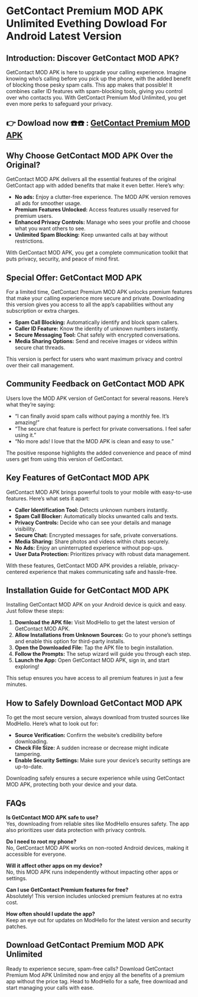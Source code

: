 # GetContact Premium MOD APK Unlimited Evething Dowload For Android Latest Version 

## Introduction: Discover GetContact MOD APK?

GetContact MOD APK is here to upgrade your calling experience. Imagine knowing who’s calling before you pick up the phone, with the added benefit of blocking those pesky spam calls. This app makes that possible! It combines caller ID features with spam-blocking tools, giving you control over who contacts you. With GetContact Premium Mod Unlimited, you get even more perks to safeguard your privacy.


## 👉 Dowload now ☎️☎️ : [GetContact Premium MOD APK](https://modhello.com/getcontact-premium/)

## Why Choose GetContact MOD APK Over the Original?

GetContact MOD APK delivers all the essential features of the original GetContact app with added benefits that make it even better. Here’s why:

- **No ads:** Enjoy a clutter-free experience. The MOD APK version removes all ads for smoother usage.
- **Premium Features Unlocked:** Access features usually reserved for premium users.
- **Enhanced Privacy Controls:** Manage who sees your profile and choose what you want others to see.
- **Unlimited Spam Blocking:** Keep unwanted calls at bay without restrictions.
  
With GetContact MOD APK, you get a complete communication toolkit that puts privacy, security, and peace of mind first.

## Special Offer: GetContact MOD APK

For a limited time, GetContact Premium MOD APK unlocks premium features that make your calling experience more secure and private. Downloading this version gives you access to all the app’s capabilities without any subscription or extra charges. 

- **Spam Call Blocking:** Automatically identify and block spam callers.
- **Caller ID Feature:** Know the identity of unknown numbers instantly.
- **Secure Messaging Tool:** Chat safely with encrypted conversations.
- **Media Sharing Options:** Send and receive images or videos within secure chat threads.

This version is perfect for users who want maximum privacy and control over their call management.

## Community Feedback on GetContact MOD APK

Users love the MOD APK version of GetContact for several reasons. Here’s what they’re saying:

- “I can finally avoid spam calls without paying a monthly fee. It’s amazing!”
- “The secure chat feature is perfect for private conversations. I feel safer using it.”
- “No more ads! I love that the MOD APK is clean and easy to use.”

The positive response highlights the added convenience and peace of mind users get from using this version of GetContact.

## Key Features of GetContact MOD APK

GetContact MOD APK brings powerful tools to your mobile with easy-to-use features. Here’s what sets it apart:

- **Caller Identification Tool:** Detects unknown numbers instantly.
- **Spam Call Blocker:** Automatically blocks unwanted calls and texts.
- **Privacy Controls:** Decide who can see your details and manage visibility.
- **Secure Chat:** Encrypted messages for safe, private conversations.
- **Media Sharing:** Share photos and videos within chats securely.
- **No Ads:** Enjoy an uninterrupted experience without pop-ups.
- **User Data Protection:** Prioritizes privacy with robust data management.
  
With these features, GetContact MOD APK provides a reliable, privacy-centered experience that makes communicating safe and hassle-free.

## Installation Guide for GetContact MOD APK

Installing GetContact MOD APK on your Android device is quick and easy. Just follow these steps:

1. **Download the APK file:** Visit ModHello to get the latest version of GetContact MOD APK.
2. **Allow Installations from Unknown Sources:** Go to your phone’s settings and enable this option for third-party installs.
3. **Open the Downloaded File:** Tap the APK file to begin installation.
4. **Follow the Prompts:** The setup wizard will guide you through each step.
5. **Launch the App:** Open GetContact MOD APK, sign in, and start exploring!

This setup ensures you have access to all premium features in just a few minutes.

## How to Safely Download GetContact MOD APK

To get the most secure version, always download from trusted sources like ModHello. Here’s what to look out for:

- **Source Verification:** Confirm the website’s credibility before downloading.
- **Check File Size:** A sudden increase or decrease might indicate tampering.
- **Enable Security Settings:** Make sure your device’s security settings are up-to-date.
  
Downloading safely ensures a secure experience while using GetContact MOD APK, protecting both your device and your data.

## FAQs

**Is GetContact MOD APK safe to use?**  
Yes, downloading from reliable sites like ModHello ensures safety. The app also prioritizes user data protection with privacy controls.

**Do I need to root my phone?**  
No, GetContact MOD APK works on non-rooted Android devices, making it accessible for everyone.

**Will it affect other apps on my device?**  
No, this MOD APK runs independently without impacting other apps or settings.

**Can I use GetContact Premium features for free?**  
Absolutely! This version includes unlocked premium features at no extra cost.

**How often should I update the app?**  
Keep an eye out for updates on ModHello for the latest version and security patches.

## Download GetContact Premium MOD APK Unlimited

Ready to experience secure, spam-free calls? Download GetContact Premium Mod APK Unlimited now and enjoy all the benefits of a premium app without the price tag. Head to ModHello for a safe, free download and start managing your calls with ease.
